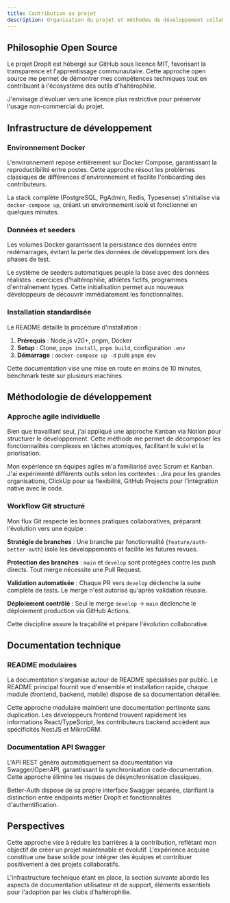```yaml
---
title: Contribution au projet
description: Organisation du projet et méthodes de développement collaboratif
---
```


## Philosophie Open Source

Le projet DropIt est hébergé sur GitHub sous licence MIT, favorisant la transparence et l'apprentissage communautaire. Cette approche open source me permet de démontrer mes compétences techniques tout en contribuant à l'écosystème des outils d'haltérophilie.

J'envisage d'évoluer vers une licence plus restrictive pour préserver l'usage non-commercial du projet.

## Infrastructure de développement

### Environnement Docker

L'environnement repose entièrement sur Docker Compose, garantissant la reproductibilité entre postes. Cette approche résout les problèmes classiques de différences d'environnement et facilite l'onboarding des contributeurs.

La stack complète (PostgreSQL, PgAdmin, Redis, Typesense) s'initialise via `docker-compose up`, créant un environnement isolé et fonctionnel en quelques minutes.

### Données et seeders

Les volumes Docker garantissent la persistance des données entre redémarrages, évitant la perte des données de développement lors des phases de test.

Le système de seeders automatiques peuple la base avec des données réalistes : exercices d'haltérophilie, athlètes fictifs, programmes d'entraînement types. Cette initialisation permet aux nouveaux développeurs de découvrir immédiatement les fonctionnalités.

### Installation standardisée

Le README détaille la procédure d'installation :

1. **Prérequis** : Node.js v20+, pnpm, Docker
2. **Setup** : Clone, `pnpm install`, `pnpm build`, configuration `.env`
3. **Démarrage** : `docker-compose up -d` puis `pnpm dev`

Cette documentation vise une mise en route en moins de 10 minutes, benchmark testé sur plusieurs machines.

## Méthodologie de développement

### Approche agile individuelle

Bien que travaillant seul, j'ai appliqué une approche Kanban via Notion pour structurer le développement. Cette méthode me permet de décomposer les fonctionnalités complexes en tâches atomiques, facilitant le suivi et la priorisation.

Mon expérience en équipes agiles m'a familiarisé avec Scrum et Kanban. J'ai expérimenté différents outils selon les contextes : Jira pour les grandes organisations, ClickUp pour sa flexibilité, GitHub Projects pour l'intégration native avec le code.

### Workflow Git structuré

Mon flux Git respecte les bonnes pratiques collaboratives, préparant l'évolution vers une équipe :

**Stratégie de branches** : Une branche par fonctionnalité (`feature/auth-better-auth`) isole les développements et facilite les futures revues.

**Protection des branches** : `main` et `develop` sont protégées contre les push directs. Tout merge nécessite une Pull Request.

**Validation automatisée** : Chaque PR vers `develop` déclenche la suite complète de tests. Le merge n'est autorisé qu'après validation réussie.

**Déploiement contrôlé** : Seul le merge `develop` → `main` déclenche le déploiement production via GitHub Actions.

Cette discipline assure la traçabilité et prépare l'évolution collaborative.

## Documentation technique

### README modulaires

La documentation s'organise autour de README spécialisés par public. Le README principal fournit vue d'ensemble et installation rapide, chaque module (frontend, backend, mobile) dispose de sa documentation détaillée.

Cette approche modulaire maintient une documentation pertinente sans duplication. Les développeurs frontend trouvent rapidement les informations React/TypeScript, les contributeurs backend accèdent aux spécificités NestJS et MikroORM.

### Documentation API Swagger

L'API REST génère automatiquement sa documentation via Swagger/OpenAPI, garantissant la synchronisation code-documentation. Cette approche élimine les risques de désynchronisation classiques.

Better-Auth dispose de sa propre interface Swagger séparée, clarifiant la distinction entre endpoints métier DropIt et fonctionnalités d'authentification.

## Perspectives

Cette approche vise à réduire les barrières à la contribution, reflétant mon objectif de créer un projet maintenable et évolutif. L'expérience acquise constitue une base solide pour intégrer des équipes et contribuer positivement à des projets collaboratifs.

L'infrastructure technique étant en place, la section suivante aborde les aspects de documentation utilisateur et de support, éléments essentiels pour l'adoption par les clubs d'haltérophilie. 

